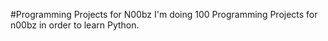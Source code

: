 #Programming Projects for N00bz
I'm doing 100 Programming Projects for n00bz in order to learn Python.
